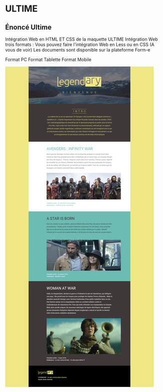 # ULTIME

## Énoncé Ultime  

Intégration Web en HTML ET CSS de la maquette ULTIME Intégration Web trois formats :
Vous pouvez faire l'intégration Web en Less ou en CSS (A vous de voir)
Les documents sont disponible sur la plateforme Form-e

Format PC
Format Tablette
Format Mobile 

![ULTIME](profile/img/Legendary.jpg)&nbsp;&nbsp;
